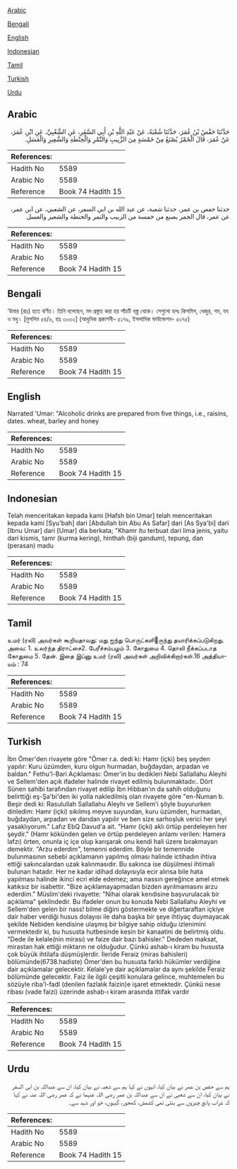 [Arabic](#arabic)

[Bengali](#bengali)

[English](#english)

[Indonesian](#indonesian)

[Tamil](#tamil)

[Turkish](#turkish)

[Urdu](#urdu)

## Arabic


<div dir="rtl" lang="ar" style={{fontSize:'larger',backgroundColor:'#f8f9fa',padding:20}}>
حَدَّثَنَا حَفْصُ بْنُ عُمَرَ، حَدَّثَنَا شُعْبَةُ، عَنْ عَبْدِ اللَّهِ بْنِ أَبِي السَّفَرِ، عَنِ الشَّعْبِيِّ، عَنِ ابْنِ عُمَرَ، عَنْ عُمَرَ، قَالَ الْخَمْرُ يُصْنَعُ مِنْ خَمْسَةٍ مِنَ الزَّبِيبِ وَالتَّمْرِ وَالْحِنْطَةِ وَالشَّعِيرِ وَالْعَسَلِ‏.‏
</div>
<div style={{backgroundColor:'#f8f9fa',padding:20, marginBottom: 10}}><table> <thead> <tr> <th>References:</th> <th></th> </tr> </thead> <tbody><tr><td>Hadith No</td><td>5589</td></tr><tr><td>Arabic No</td><td>5589</td></tr><tr><td>Reference</td><td>Book 74 Hadith 15</td></tr></tbody></table></div>


<div dir="rtl" lang="ar" style={{fontSize:'larger',backgroundColor:'#f8f9fa',padding:20}}>
حدثنا حفص بن عمر، حدثنا شعبة، عن عبد الله بن ابي السفر، عن الشعبي، عن ابن عمر، عن عمر، قال الخمر يصنع من خمسة من الزبيب والتمر والحنطة والشعير والعسل
</div>
<div style={{backgroundColor:'#f8f9fa',padding:20, marginBottom: 10}}><table> <thead> <tr> <th>References:</th> <th></th> </tr> </thead> <tbody><tr><td>Hadith No</td><td>5589</td></tr><tr><td>Arabic No</td><td>5589</td></tr><tr><td>Reference</td><td>Book 74 Hadith 15</td></tr></tbody></table></div>

## Bengali


<div dir="ltr" lang="bn" style={{fontSize:'larger',backgroundColor:'#f8f9fa',padding:20}}>
‘উমার (রাঃ) হতে বর্ণিত। তিনি বলেছেন, মদ প্রস্তুত করা হয় পাঁচটি বস্ত্ত থেকে। সেগুলো হলঃ কিসমিস, খেজুর, গম, যব ও মধু। [মুসলিম ৫৪/৬, হাঃ ৩০৩২] (আধুনিক প্রকাশনী- ৫১৭৯, ইসলামিক ফাউন্ডেশন- ৫০৭৫)
</div>
<div style={{backgroundColor:'#f8f9fa',padding:20, marginBottom: 10}}><table> <thead> <tr> <th>References:</th> <th></th> </tr> </thead> <tbody><tr><td>Hadith No</td><td>5589</td></tr><tr><td>Arabic No</td><td>5589</td></tr><tr><td>Reference</td><td>Book 74 Hadith 15</td></tr></tbody></table></div>

## English


<div dir="ltr" lang="en" style={{fontSize:'larger',backgroundColor:'#f8f9fa',padding:20}}>
Narrated 'Umar: "Alcoholic drinks are prepared from five things, i.e., raisins, dates. wheat, barley and honey
</div>
<div style={{backgroundColor:'#f8f9fa',padding:20, marginBottom: 10}}><table> <thead> <tr> <th>References:</th> <th></th> </tr> </thead> <tbody><tr><td>Hadith No</td><td>5589</td></tr><tr><td>Arabic No</td><td>5589</td></tr><tr><td>Reference</td><td>Book 74 Hadith 15</td></tr></tbody></table></div>

## Indonesian


<div dir="ltr" lang="id" style={{fontSize:'larger',backgroundColor:'#f8f9fa',padding:20}}>
Telah menceritakan kepada kami [Hafsh bin Umar] telah menceritakan kepada kami [Syu'bah] dari [Abdullah bin Abu As Safar] dari [As Sya'bi] dari [Ibnu Umar] dari [Umar] dia berkata; "Khamr itu terbuat dari lima jenis, yaitu dari kismis, tamr (kurma kering), hinthah (biji gandum), tepung, dan (perasan) madu
</div>
<div style={{backgroundColor:'#f8f9fa',padding:20, marginBottom: 10}}><table> <thead> <tr> <th>References:</th> <th></th> </tr> </thead> <tbody><tr><td>Hadith No</td><td>5589</td></tr><tr><td>Arabic No</td><td>5589</td></tr><tr><td>Reference</td><td>Book 74 Hadith 15</td></tr></tbody></table></div>

## Tamil


<div dir="ltr" lang="ta" style={{fontSize:'larger',backgroundColor:'#f8f9fa',padding:20}}>
உமர் (ரலி) அவர்கள் கூறியதாவது: மது ஐந்து பொருட்களிருந்து தயாரிக்கப்படுகிறது. அவை: 1. உலர்ந்த திராட்சை2. பேரீச்சம்பழம் 3. கோதுமை 4. தொலி நீக்கப்படாத கோதுமை 5. தேன். இதை இப்னு உமர் (ரலி) அவர்கள் அறிவிக்கிறார்கள்.16 அத்தியாயம் : 74
</div>
<div style={{backgroundColor:'#f8f9fa',padding:20, marginBottom: 10}}><table> <thead> <tr> <th>References:</th> <th></th> </tr> </thead> <tbody><tr><td>Hadith No</td><td>5589</td></tr><tr><td>Arabic No</td><td>5589</td></tr><tr><td>Reference</td><td>Book 74 Hadith 15</td></tr></tbody></table></div>

## Turkish


<div dir="ltr" lang="tr" style={{fontSize:'larger',backgroundColor:'#f8f9fa',padding:20}}>
İbn Ömer'den rivayete göre "Ömer r.a. dedi ki: Hamr (içki) beş şeyden yapılır: Kuru üzümden, kuru olgun hurmadan, buğdaydan, arpadan ve baldan." Fethu'l-Bari Açıklaması: Ömer'in bu dedikleri Nebi Sallallahu Aleyhi ve Sellem'den açık ifadeler halinde rivayet edilmiş bulunmaktadıı:. Dört Sünen sahibi tarafından rivayet edilip İbn Hibban'ın da sahih olduğunu belirttiği eş-Şa'bi'den iki yolla nakledilmiş olan rivayete göre "en-Numan b. Beşir dedi ki: Rasulullah Sallallahu Aleyhi ve Sellem'i şöyle buyururken dinledim: Hamr (içki) sıkılmış meyve suyundan, kuru üzümden, hurmadan, buğdaydan, arpadan ve darıdan yapılır ve ben size sarhoşluk verici her şeyi yasaklıyorum." Lafız EbQ Davud'a ait. "Hamr (içki) aklı örtüp perdeleyen her şeydir." (Hamr kökünden gelen ve örtüp perdeleyen anlamı verilen: Hamera lafzı) örten, onunla iç içe olup karışarak onu kendi hali üzere bırakmayan demektir. "Arzu ederdim", temenni ederdim. Böyle bir temennide bulunmasının sebebi açıklamanın yapılmış olması halinde ictihadın ihtiva ettiği sakıncalardan uzak kalınmasıdır. Bu sakınca ise düşülmesi ihtimali bulunan hatadır. Her ne kadar idihad dolayısıyla ecir alınsa bile hata yapılması halinde ikinci ecri elde edemez; ama nassın gereğince amel etmek katıksız bir isabettir. "Bize açıklamayapmadan bizden ayrılmamasını arzu ederdim." Müslim'deki rivayette: "Nihai olarak kendisine başvurulacak bir açıklama" şeklindedir. Bu ifadeler onun bu konuda Nebi Sallallahu Aleyhi ve Sellem'den gelen bir nass! bilme diğini göstermekte ve diğertaraftan içkiye dair haber verdiği husus dolayısı ile daha başka bir şeye ihtiyaç duymayacak şekilde Nebiden kendisine ulaşmış bir bilgiye sahip olduğu izlenimini vermektedir ki, bu hususta hutbesinde kesin bir kanaatini de belirtmiş oldu. "Dede ile kelale(nin mirası) ve faize dair bazı bahisler." Dededen maksat, mirastan hak ettiği miktarın ne olduğudur. Çünkü ashab-ı kiram bu hususta çok büyük ihtilafa düşmüşlerdir. İleride Feraiz (miras bahisleri) bölümünde(6738.hadiste) Ömer'den bu hususta farklı hükümler verdiğine dair açıklamalar gelecektir. Kelale'ye dair açıklamalar da aynı şekilde Feraiz bölümünde gelecektir. Faiz ile ilgili çeşitli konulara gelince, muhtemelen bu sözüyle riba'l-fadl (denilen fazlalık faizin)e işaret etmektedir. Çünkü nesıe ribası (vade faizi) üzerinde ashab-ı kiram arasında ittifak vardır
</div>
<div style={{backgroundColor:'#f8f9fa',padding:20, marginBottom: 10}}><table> <thead> <tr> <th>References:</th> <th></th> </tr> </thead> <tbody><tr><td>Hadith No</td><td>5589</td></tr><tr><td>Arabic No</td><td>5589</td></tr><tr><td>Reference</td><td>Book 74 Hadith 15</td></tr></tbody></table></div>

## Urdu


<div dir="rtl" lang="ur" style={{fontSize:'larger',backgroundColor:'#f8f9fa',padding:20}}>
ہم سے حفص بن عمر نے بیان کیا، انہوں نے کہا ہم سے شعبہ نے بیان کیا، ان سے عبداللہ بن ابی السفر نے بیان کیا، ان سے شعبی نے ان سے عبداللہ بن عمر رضی اللہ عنہما نے کہ عمر رضی اللہ عنہ نے کہا کہ شراب پانچ چیزوں سے بنتی تھی کشمش، کھجور، گیہوں، جَو اور شہد سے۔
</div>
<div style={{backgroundColor:'#f8f9fa',padding:20, marginBottom: 10}}><table> <thead> <tr> <th>References:</th> <th></th> </tr> </thead> <tbody><tr><td>Hadith No</td><td>5589</td></tr><tr><td>Arabic No</td><td>5589</td></tr><tr><td>Reference</td><td>Book 74 Hadith 15</td></tr></tbody></table></div>